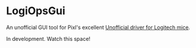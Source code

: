 # LogiOpsGui

An unofficial GUI tool for Pixl's excellent [Unofficial driver for Logitech mice](https://github.com/PixlOne/logiops).

In development. Watch this space!
